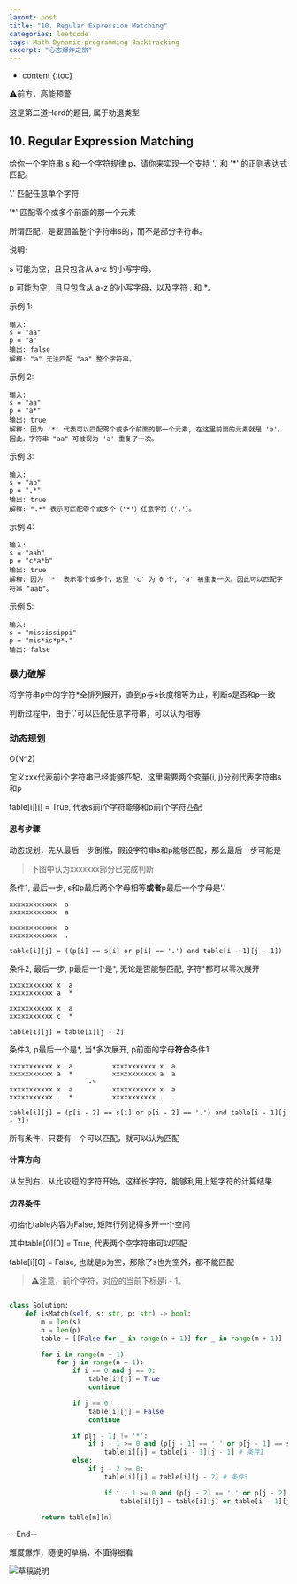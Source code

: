 ```yaml
---
layout: post
title: "10. Regular Expression Matching"
categories: leetcode
tags: Math Dynamic-programming Backtracking
excerpt: "心态爆炸之旅"
---
```


* content
{:toc}

⚠️前方，高能预警

这是第二道Hard的题目, 属于劝退类型

## 10. Regular Expression Matching

给你一个字符串 s 和一个字符规律 p，请你来实现一个支持 '.' 和 '*' 的正则表达式匹配。

'.' 匹配任意单个字符

'*' 匹配零个或多个前面的那一个元素

所谓匹配，是要涵盖整个字符串s的，而不是部分字符串。

说明:

s 可能为空，且只包含从 a-z 的小写字母。

p 可能为空，且只包含从 a-z 的小写字母，以及字符 . 和 *。

示例 1:

```
输入:
s = "aa"
p = "a"
输出: false
解释: "a" 无法匹配 "aa" 整个字符串。
```

示例 2:

```
输入:
s = "aa"
p = "a*"
输出: true
解释: 因为 '*' 代表可以匹配零个或多个前面的那一个元素, 在这里前面的元素就是 'a'。因此，字符串 "aa" 可被视为 'a' 重复了一次。
```

示例 3:

```
输入:
s = "ab"
p = ".*"
输出: true
解释: ".*" 表示可匹配零个或多个（'*'）任意字符（'.'）。
```

示例 4:

```
输入:
s = "aab"
p = "c*a*b"
输出: true
解释: 因为 '*' 表示零个或多个，这里 'c' 为 0 个, 'a' 被重复一次。因此可以匹配字符串 "aab"。
```

示例 5:

```
输入:
s = "mississippi"
p = "mis*is*p*."
输出: false
```

### 暴力破解

将字符串p中的字符*全排列展开，直到p与s长度相等为止，判断s是否和p一致

判断过程中，由于'.'可以匹配任意字符串，可以认为相等

### 动态规划

O(N^2)

定义xxx代表前i个字符串已经能够匹配，这里需要两个变量(i, j)分别代表字符串s和p

table[i][j] = True, 代表s前i个字符能够和p前j个字符匹配

#### 思考步骤

动态规划，先从最后一步倒推，假设字符串s和p能够匹配，那么最后一步可能是

> 下图中认为xxxxxxx部分已完成判断

条件1, 最后一步, s和p最后两个字母相等**或者**p最后一个字母是'.' 

```
xxxxxxxxxxxx  a
xxxxxxxxxxxx  a

xxxxxxxxxxxx  a
xxxxxxxxxxxx  .

table[i][j] = ((p[i] == s[i] or p[i] == '.') and table[i - 1][j - 1])
```

条件2, 最后一步, p最后一个是\*, 无论是否能够匹配, 字符\*都可以零次展开

```
xxxxxxxxxxx x  a
xxxxxxxxxxx a  *

xxxxxxxxxxx x  a
xxxxxxxxxxx c  *

table[i][j] = table[i][j - 2]
```

条件3, p最后一个是\*, 当\*多次展开, p前面的字母**符合**条件1

```
xxxxxxxxxxx x  a          xxxxxxxxxxx x  a
xxxxxxxxxxx a  *          xxxxxxxxxxx a  a
                    ->
xxxxxxxxxxx x  a          xxxxxxxxxxx x  a
xxxxxxxxxxx .  *          xxxxxxxxxxx .  .

table[i][j] = (p[i - 2] == s[i] or p[i - 2] == '.') and table[i - 1][j - 2])
```

所有条件，只要有一个可以匹配，就可以认为匹配

#### 计算方向

从左到右，从比较短的字符开始，这样长字符，能够利用上短字符的计算结果

#### 边界条件

初始化table内容为False, 矩阵行列记得多开一个空间

其中table[0][0] = True, 代表两个空字符串可以匹配

table[i][0] = False, 也就是p为空，那除了s也为空外，都不能匹配

> ⚠️注意，前i个字符，对应的当前下标是i - 1。

```python

class Solution:
    def isMatch(self, s: str, p: str) -> bool:
        m = len(s)
        n = len(p)
        table = [[False for _ in range(n + 1)] for _ in range(m + 1)]

        for i in range(m + 1):
            for j in range(n + 1):
                if i == 0 and j == 0:
                    table[i][j] = True
                    continue

                if j == 0:
                    table[i][j] = False
                    continue

                if p[j - 1] != '*':
                    if i - 1 >= 0 and (p[j - 1] == '.' or p[j - 1] == s[i- 1]):
                        table[i][j] = table[i - 1][j - 1] # 条件1
                else:
                    if j - 2 >= 0:
                        table[i][j] = table[i][j - 2] # 条件3

                        if i - 1 >= 0 and (p[j - 2] == '.' or p[j - 2] == s[i - 1]):
                            table[i][j] = table[i][j] or table[i - 1][j] # 条件2

        return table[m][n]

```

--End--

难度爆炸，随便的草稿，不值得细看

![草稿说明](https://geemaple.github.io/images/leetcode-sketch-algorithm-10.png)